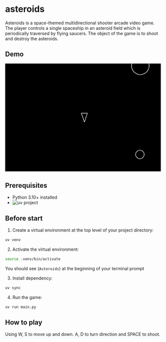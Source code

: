 # asteroids
Asteroids is a space-themed multidirectional shooter arcade video game. The player controls a single spaceship in an asteroid field which is periodically traversed by flying saucers. The object of the game is to shoot and destroy the asteroids.

## Demo
![Game play](gameplay.gif)

## Prerequisites
- Python 3.10+ installed
- ![uv](https://github.com/astral-sh/uv) project

## Before start

1. Create a virtual environment at the top level of your project directory:

```bash
uv venv
```

2. Activate the virtual environment:

```bash
source .venv/bin/activate
```

You should see (```Asteroids```) at the beginning of your terminal prompt

3. Install dependency:

```bash
uv sync
```

4. Run the game:

```bash
uv run main.py
```

## How to play
Using W, S to move up and down. A, D to turn direction and SPACE to shoot.
